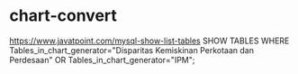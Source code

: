 # chart-convert

<!-- Query SHOW TABLES -->
https://www.javatpoint.com/mysql-show-list-tables
SHOW TABLES WHERE Tables_in_chart_generator="Disparitas Kemiskinan Perkotaan dan Perdesaan" OR Tables_in_chart_generator="IPM";